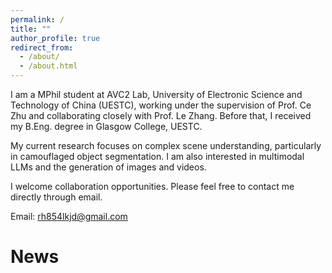 ```yaml
---
permalink: /
title: ""
author_profile: true
redirect_from: 
  - /about/
  - /about.html
---
```


I am a MPhil student at AVC2 Lab, University of Electronic Science and Technology of China (UESTC), working under the supervision of Prof. Ce Zhu and collaborating closely with Prof. Le Zhang. Before that, I received my B.Eng. degree in Glasgow College, UESTC.

My current research focuses on complex scene understanding, particularly in camouflaged object segmentation. I am also interested in multimodal LLMs and the generation of images and videos.

I welcome collaboration opportunities. Please feel free to contact me directly through email.

Email: rh854lkjd@gmail.com

News
======
<!-- Lei, C., Fan, J., Li, X., Xiang, T., Li, A., Zhu, C., & Zhang, L. (2024). Towards Real Zero-Shot Camouflaged Object Segmentation without Camouflaged Annotations. arXiv preprint arXiv:2410.16953. -->



